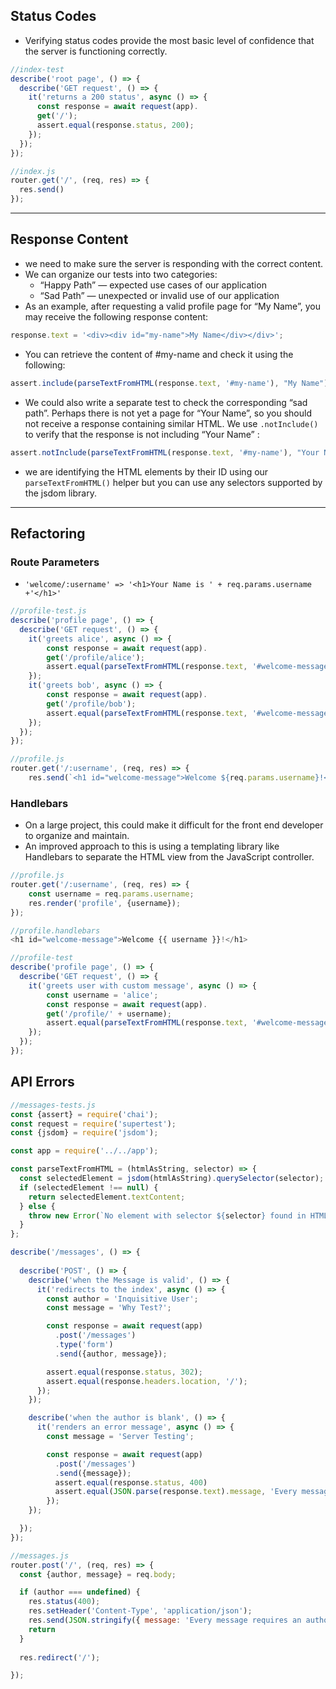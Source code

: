 ## Status Codes
- Verifying status codes provide the most basic level of confidence that the server is functioning correctly.
```js
//index-test
describe('root page', () => {
  describe('GET request', () => {
    it('returns a 200 status', async () => {
      const response = await request(app).
      get('/');
      assert.equal(response.status, 200);
    });
  });
});
```
```js
//index.js
router.get('/', (req, res) => {
  res.send()
});
```

---
## Response Content
- we need to make sure the server is responding with the correct content.
- We can organize our tests into two categories:
  - “Happy Path” — expected use cases of our application
  - “Sad Path” — unexpected or invalid use of our application
- As an example, after requesting a valid profile page for “My Name”, you may receive the following response content:
```js
response.text = '<div><div id="my-name">My Name</div></div>';
```
- You can retrieve the content of #my-name and check it using the following:
```js
assert.include(parseTextFromHTML(response.text, '#my-name'), "My Name"); //True
```
- We could also write a separate test to check the corresponding “sad path”. Perhaps there is not yet a page for “Your Name”, so you should not receive a response containing similar HTML. We use `.notInclude()` to verify that the response is not including “Your Name” :
```js
assert.notInclude(parseTextFromHTML(response.text, '#my-name'), "Your Name"); //True
```
- we are identifying the HTML elements by their ID using our `parseTextFromHTML()` helper but you can use any selectors supported by the jsdom library.

---
## Refactoring
### Route Parameters
- `'welcome/:username' => '<h1>Your Name is ' + req.params.username +'</h1>'`

```js
//profile-test.js
describe('profile page', () => {
  describe('GET request', () => {
    it('greets alice', async () => {
        const response = await request(app).
        get('/profile/alice');
        assert.equal(parseTextFromHTML(response.text, '#welcome-message'), 'Welcome alice!');
    });
    it('greets bob', async () => {
        const response = await request(app).
        get('/profile/bob');
        assert.equal(parseTextFromHTML(response.text, '#welcome-message'), 'Welcome bob!');
    });
  });
});
```
```js
//profile.js
router.get('/:username', (req, res) => {
    res.send(`<h1 id="welcome-message">Welcome ${req.params.username}!</h1>`);
```

### Handlebars
- On a large project, this could make it difficult for the front end developer to organize and maintain.
- An improved approach to this is using a templating library like Handlebars to separate the HTML view from the JavaScript controller.
```js
//profile.js
router.get('/:username', (req, res) => {
    const username = req.params.username;
    res.render('profile', {username});
});
```
```js
//profile.handlebars
<h1 id="welcome-message">Welcome {{ username }}!</h1>
```
```js
//profile-test
describe('profile page', () => {
  describe('GET request', () => {
    it('greets user with custom message', async () => {
        const username = 'alice';
        const response = await request(app).
        get('/profile/' + username);
        assert.equal(parseTextFromHTML(response.text, '#welcome-message'), 'Welcome ' + username + '!');
    });
  });
});
```

## API Errors
```js
//messages-tests.js
const {assert} = require('chai');
const request = require('supertest');
const {jsdom} = require('jsdom');

const app = require('../../app');

const parseTextFromHTML = (htmlAsString, selector) => {
  const selectedElement = jsdom(htmlAsString).querySelector(selector);
  if (selectedElement !== null) {
    return selectedElement.textContent;
  } else {
    throw new Error(`No element with selector ${selector} found in HTML string`);
  }
};

describe('/messages', () => {
  
  describe('POST', () => {
    describe('when the Message is valid', () => {
      it('redirects to the index', async () => {
        const author = 'Inquisitive User';
        const message = 'Why Test?';

        const response = await request(app)
          .post('/messages')
          .type('form')
          .send({author, message});

        assert.equal(response.status, 302);
        assert.equal(response.headers.location, '/');
      });
    });

    describe('when the author is blank', () => {
      it('renders an error message', async () => {
        const message = 'Server Testing';

        const response = await request(app)
          .post('/messages')
          .send({message});
          assert.equal(response.status, 400)
          assert.equal(JSON.parse(response.text).message, 'Every message requires an author')
        });
    });

  });
});
```
```js
//messages.js
router.post('/', (req, res) => {
  const {author, message} = req.body;

  if (author === undefined) {
    res.status(400);
    res.setHeader('Content-Type', 'application/json');
    res.send(JSON.stringify({ message: 'Every message requires an author' }));
    return
  }
  
  res.redirect('/');

});
```
